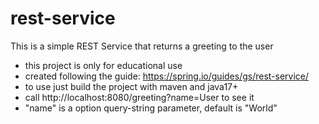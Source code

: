 # rest-service
This is a simple REST Service that returns a greeting to the user

- this project is only for educational use
- created following the guide: https://spring.io/guides/gs/rest-service/
- to use just build the project with maven and java17+
- call http://localhost:8080/greeting?name=User to see it
- "name" is a option query-string parameter, default is "World"